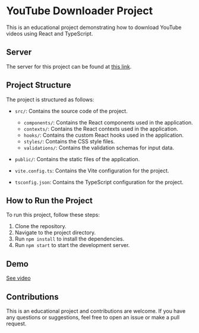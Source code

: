# YouTube Downloader Project

This is an educational project demonstrating how to download YouTube videos using React and TypeScript.

## Server

The server for this project can be found at [this link](https://github.com/emutis21/server-yt-downloader).

## Project Structure

The project is structured as follows:

- `src/`: Contains the source code of the project.
   - `components/`: Contains the React components used in the application.
   - `contexts/`: Contains the React contexts used in the application.
   - `hooks/`: Contains the custom React hooks used in the application.
   - `styles/`: Contains the CSS style files.
   - `validations/`: Contains the validation schemas for input data.

- `public/`: Contains the static files of the application.
- `vite.config.ts`: Contains the Vite configuration for the project.
- `tsconfig.json`: Contains the TypeScript configuration for the project.

## How to Run the Project

To run this project, follow these steps:

1. Clone the repository.
2. Navigate to the project directory.
3. Run `npm install` to install the dependencies.
4. Run `npm start` to start the development server.

## Demo

[See video](/assets/Youtube-Downloader.mp4)

## Contributions

This is an educational project and contributions are welcome. If you have any questions or suggestions, feel free to open an issue or make a pull request.
